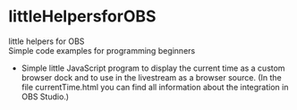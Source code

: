 # littleHelpersforOBS
little helpers for OBS  
Simple code examples for programming beginners  
- Simple little JavaScript program to display the current time as a custom browser dock and to use in the livestream as a browser source. (In the file currentTime.html you can find all information about the integration in OBS Studio.)
